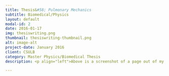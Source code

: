 ```yaml
---
title: Thesis&#58; Pulmonary Mechanics
subtitle: Biomedical/Physics
layout: default
modal-id: 2
date: 2016-01-17
img: thesiswriting.png
thumbnail: thesiswriting-thumbnail.png
alt: image-alt
project-date: January 2016
client: CSULB
category: Master Physics/Biomedical Thesis
description: <p align="left">Above is a screenshot of a page out of my thesis along with pictures taken of the plethysmograph, pneumotachgraph, and one of my subjects performing a pleth maneuver.<br><br>My Thesis on the Human Lung&#58; Plethysmography, Spirometry, and Inverse Modeling. This thesis uses spirometric and plethysmograph data to determine characteristics and overall health of the lung. Then I used the data to perform modeling and parameter estimation to discern parameters of the lung that traditionally are obtained through invasive procedures. For further information or if you are an authorized contributor visit the github project page <a href="http://louisdcoleman.github.io/Thesis/">Louis Coleman's Thesis</a>.<br><br><b>SKILLS USED</b><br><br>&#8226; Data Acquisition and Analysis<br>&#8226; Modeling and Simulation<br>&#8226; Research<br>&#8226; Experimentation<br>&#8226; Statistical Analysis<br>&#8226; Software Development and Scripting<br>&#8226; Subject Training<br>&#8226; Project Management</p>

---
```

